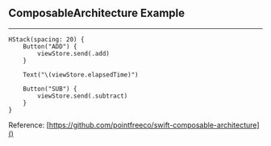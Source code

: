 ## ComposableArchitecture Example

---

```
HStack(spacing: 20) {
    Button("ADD") {
        viewStore.send(.add)
    }

    Text("\(viewStore.elapsedTime)")

    Button("SUB") {
        viewStore.send(.subtract)
    }
}
```

Reference: [https://github.com/pointfreeco/swift-composable-architecture]()
